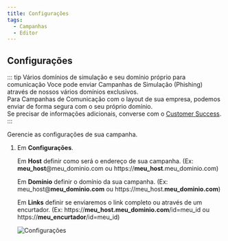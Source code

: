 ```yaml
---
title: Configurações
tags:
  - Campanhas
  - Editor
---
```


## Configurações

::: tip Vários domínios de simulação e seu domínio próprio para comunicação
Voce pode enviar Campanhas de Simulação (Phishing) através de nossos vários domínios exclusivos.<br>
Para Campanhas de Comunicação com o layout de sua empresa, podemos enviar de forma segura com o seu próprio domínio.<br>
Se precisar de informações adicionais, converse com o [Customer Success](mailto:cs@phishx.io).
:::

Gerencie as configurações de sua campanha.

1. Em **Configurações**.

   Em **Host** definir como será o endereço de sua campanha. (Ex: **meu_host**@meu_dominio.com ou https://**meu_host**.meu_dominio.com)

   Em **Domínio** definir o domínio da sua campanha. (Ex: meu_host@**meu_dominio.com** ou https://meu_host.**meu_dominio.com**)

   Em **Links** definir se enviaremos o link completo ou através de um encurtador. (Ex: https://**meu_host.meu_dominio.com**/id=meu_id ou https://**meu_encurtador**/id=meu_id)

   ![Configurações](https://cdn.phishx.io/phishx-docs/images/phishx_campaigns_campaigns_new_02.webp)
